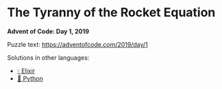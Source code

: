 # The Tyranny of the Rocket Equation

**Advent of Code: Day 1, 2019**

Puzzle text: https://adventofcode.com/2019/day/1

Solutions in other languages:

- [💧 Elixir](../../../elixir/lib/2019/01_the_tyranny_of_the_rocket_equation)
- [🐍 Python](../../../python/2019/01_the_tyranny_of_the_rocket_equation)